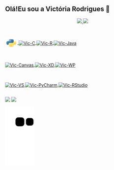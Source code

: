 ## Olá!Eu sou a Victória Rodrigues 👋



<div align="center">
  <a href="https://github.com/Victoria-Rodrigues">
  <img height="180em" src="https://github-readme-stats.vercel.app/api?username=Victoria-Rodrigues&show_icons=true&theme=dark&include_all_commits=true&count_private=true"/>
  <img height="180em" src="https://github-readme-stats.vercel.app/api/top-langs/?username=Victoria-Rodrigues&layout=compact&langs_count=7&theme=dark"/>
</div>
  
 ##
  
  </div>
<div style="display: inline_block"><br>
  <img align="center" alt="Vic-Python" height="30" width="40" src="https://raw.githubusercontent.com/devicons/devicon/master/icons/python/python-original.svg">
  <img align="center" alt="Vic-C" height="30" width="40" src="https://cdn.jsdelivr.net/gh/devicons/devicon/icons/c/c-original.svg">
  <img align="center" alt="Vic-R" height="30" width="40" src="https://cdn.jsdelivr.net/gh/devicons/devicon/icons/r/r-original.svg">
  <img align="center" alt="Vic-Java" height="30" width="40"src="https://cdn.jsdelivr.net/gh/devicons/devicon/icons/java/java-original.svg" />
</div>

##

  </div>
<div style="display: inline_block"><br>
  <img align="center" alt="Vic-Canvas" height="30" width="40" src="https://cdn.jsdelivr.net/gh/devicons/devicon/icons/canva/canva-original.svg">
  <img align="center" alt="Vic-XD" height="30" width="40" src="https://cdn.jsdelivr.net/gh/devicons/devicon/icons/xd/xd-plain.svg" />
  <img align="center" alt="Vic-WP" height="30" width="40"src="https://cdn.jsdelivr.net/gh/devicons/devicon/icons/wordpress/wordpress-plain.svg" />
</div>

##

  </div>
<div style="display: inline_block"><br>
  <img align="center" alt="Vic-VS" height="30" width="40" src="https://cdn.jsdelivr.net/gh/devicons/devicon/icons/vscode/vscode-original.svg" />
  <img align="center" alt="Vic-PyCharm" height="30" width="40" src="https://cdn.jsdelivr.net/gh/devicons/devicon/icons/pycharm/pycharm-original.svg" />
  <img align="center" alt="Vic-RStudio" height="30" width="40"src="https://cdn.jsdelivr.net/gh/devicons/devicon/icons/rstudio/rstudio-original.svg" />
</div>

##

<div> 
  <a href = "victoria.rodrigues@ufv.br"><img src="https://img.shields.io/badge/-Gmail-%23333?style=for-the-badge&logo=gmail&logoColor=white" target="_blank"></a>
  <a href="https://www.linkedin.com/in/victoriacsrodrigues/" target="_blank"><img src="https://img.shields.io/badge/-LinkedIn-%230077B5?style=for-the-badge&logo=linkedin&logoColor=white" target="_blank"></a> 
 
  ![Snake animation](https://github.com/rafaballerini/rafaballerini/blob/output/github-contribution-grid-snake.svg)
 
</div>
